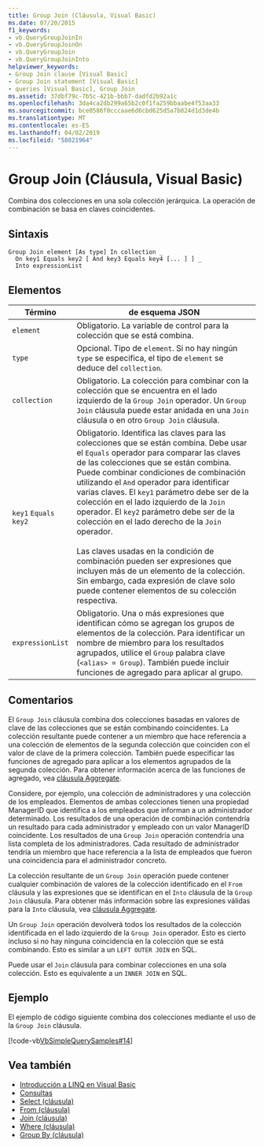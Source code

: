 ```yaml
---
title: Group Join (Cláusula, Visual Basic)
ms.date: 07/20/2015
f1_keywords:
- vb.QueryGroupJoinIn
- vb.QueryGroupJoinOn
- vb.QueryGroupJoin
- vb.QueryGroupJoinInto
helpviewer_keywords:
- Group Join clause [Visual Basic]
- Group Join statement [Visual Basic]
- queries [Visual Basic], Group Join
ms.assetid: 37dbf79c-7b5c-421b-bbb7-dadfd2b92a1c
ms.openlocfilehash: 3da4ca2db299a65b2c0f1fa259bbaabe4f53aa33
ms.sourcegitcommit: bce0586f0cccaae6d6cbd625d5a7b824d1d3de4b
ms.translationtype: MT
ms.contentlocale: es-ES
ms.lasthandoff: 04/02/2019
ms.locfileid: "58821964"
---
```

# <a name="group-join-clause-visual-basic"></a>Group Join (Cláusula, Visual Basic)
Combina dos colecciones en una sola colección jerárquica. La operación de combinación se basa en claves coincidentes.  
  
## <a name="syntax"></a>Sintaxis  
  
```  
Group Join element [As type] In collection _  
  On key1 Equals key2 [ And key3 Equals key4 [... ] ] _  
  Into expressionList  
```  
  
## <a name="parts"></a>Elementos  
  
|Término|de esquema JSON|  
|---|---|  
|`element`|Obligatorio. La variable de control para la colección que se está combina.|  
|`type`|Opcional. Tipo de `element`. Si no hay ningún `type` se especifica, el tipo de `element` se deduce del `collection`.|  
|`collection`|Obligatorio. La colección para combinar con la colección que se encuentra en el lado izquierdo de la `Group Join` operador. Un `Group Join` cláusula puede estar anidada en una `Join` cláusula o en otro `Group Join` cláusula.|  
|`key1` `Equals` `key2`|Obligatorio. Identifica las claves para las colecciones que se están combina. Debe usar el `Equals` operador para comparar las claves de las colecciones que se están combina. Puede combinar condiciones de combinación utilizando el `And` operador para identificar varias claves. El `key1` parámetro debe ser de la colección en el lado izquierdo de la `Join` operador. El `key2` parámetro debe ser de la colección en el lado derecho de la `Join` operador.<br /><br /> Las claves usadas en la condición de combinación pueden ser expresiones que incluyen más de un elemento de la colección. Sin embargo, cada expresión de clave solo puede contener elementos de su colección respectiva.|  
|`expressionList`|Obligatorio. Una o más expresiones que identifican cómo se agregan los grupos de elementos de la colección. Para identificar un nombre de miembro para los resultados agrupados, utilice el `Group` palabra clave (`<alias> = Group`). También puede incluir funciones de agregado para aplicar al grupo.|  
  
## <a name="remarks"></a>Comentarios  
 El `Group Join` cláusula combina dos colecciones basadas en valores de clave de las colecciones que se están combinando coincidentes. La colección resultante puede contener a un miembro que hace referencia a una colección de elementos de la segunda colección que coinciden con el valor de clave de la primera colección. También puede especificar las funciones de agregado para aplicar a los elementos agrupados de la segunda colección. Para obtener información acerca de las funciones de agregado, vea [cláusula Aggregate](../../../visual-basic/language-reference/queries/aggregate-clause.md).  
  
 Considere, por ejemplo, una colección de administradores y una colección de los empleados. Elementos de ambas colecciones tienen una propiedad ManagerID que identifica a los empleados que informan a un administrador determinado. Los resultados de una operación de combinación contendría un resultado para cada administrador y empleado con un valor ManagerID coincidente. Los resultados de una `Group Join` operación contendría una lista completa de los administradores. Cada resultado de administrador tendría un miembro que hace referencia a la lista de empleados que fueron una coincidencia para el administrador concreto.  
  
 La colección resultante de un `Group Join` operación puede contener cualquier combinación de valores de la colección identificado en el `From` cláusula y las expresiones que se identifican en el `Into` cláusula de la `Group Join` cláusula. Para obtener más información sobre las expresiones válidas para la `Into` cláusula, vea [cláusula Aggregate](../../../visual-basic/language-reference/queries/aggregate-clause.md).  
  
 Un `Group Join` operación devolverá todos los resultados de la colección identificada en el lado izquierdo de la `Group Join` operador. Esto es cierto incluso si no hay ninguna coincidencia en la colección que se está combinando. Esto es similar a un `LEFT OUTER JOIN` en SQL.  
  
 Puede usar el `Join` cláusula para combinar colecciones en una sola colección. Esto es equivalente a un `INNER JOIN` en SQL.  
  
## <a name="example"></a>Ejemplo  
 El ejemplo de código siguiente combina dos colecciones mediante el uso de la `Group Join` cláusula.  
  
 [!code-vb[VbSimpleQuerySamples#14](~/samples/snippets/visualbasic/VS_Snippets_VBCSharp/VbSimpleQuerySamples/VB/QuerySamples1.vb#14)]  
  
## <a name="see-also"></a>Vea también

- [Introducción a LINQ en Visual Basic](../../../visual-basic/programming-guide/language-features/linq/introduction-to-linq.md)
- [Consultas](../../../visual-basic/language-reference/queries/index.md)
- [Select (cláusula)](../../../visual-basic/language-reference/queries/select-clause.md)
- [From (cláusula)](../../../visual-basic/language-reference/queries/from-clause.md)
- [Join (cláusula)](../../../visual-basic/language-reference/queries/join-clause.md)
- [Where (cláusula)](../../../visual-basic/language-reference/queries/where-clause.md)
- [Group By (cláusula)](../../../visual-basic/language-reference/queries/group-by-clause.md)
